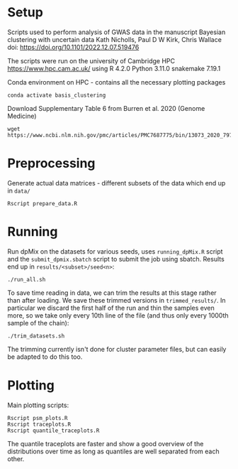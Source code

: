 # Setup
Scripts used to perform analysis of GWAS data in the manuscript
Bayesian clustering with uncertain data
Kath Nicholls,  Paul D W Kirk,  Chris Wallace
doi: https://doi.org/10.1101/2022.12.07.519476

The scripts were run on the university of Cambridge HPC https://www.hpc.cam.ac.uk/ using
R 4.2.0
Python 3.11.0
snakemake 7.19.1

Conda environment on HPC - contains all the necessary plotting packages

```
conda activate basis_clustering
```

Download Supplementary Table 6 from Burren et al. 2020 (Genome Medicine)

```
wget https://www.ncbi.nlm.nih.gov/pmc/articles/PMC7687775/bin/13073_2020_797_MOESM6_ESM.csv
```

# Preprocessing

Generate actual data matrices - different subsets of the data which end up in `data/`

```
Rscript prepare_data.R
```

# Running

Run dpMix on the datasets for various seeds, uses `running_dpMix.R` script and the `submit_dpmix.sbatch` script to submit the job using sbatch. Results end up in `results/<subset>/seed<n>`:

```
./run_all.sh
```

To save time reading in data, we can trim the results at this stage rather than after loading. We save these trimmed versions in `trimmed_results/`. In particular we discard the first half of the run and thin the samples even more, so we take only every 10th line of the file (and thus only every 1000th sample of the chain):

```
./trim_datasets.sh
```

The trimming currently isn't done for cluster parameter files, but can easily be adapted to do this too.

# Plotting

Main plotting scripts:

```
Rscript psm_plots.R
Rscript traceplots.R
Rscript quantile_traceplots.R
```

The quantile traceplots are faster and show a good overview of the distributions over time as long as quantiles are well separated from each other.

